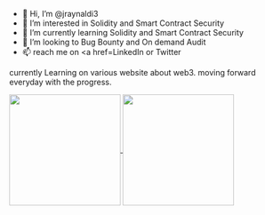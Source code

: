 
- 👋 Hi, I’m @jraynaldi3
- 👀 I’m interested in Solidity and Smart Contract Security
- 🌱 I’m currently learning Solidity and Smart Contract Security 
- 💞️ I’m looking to Bug Bounty and On demand Audit 
- 📫 reach me on <a href=LinkedIn or Twitter

currently Learning on various website about web3. moving forward everyday with the progress. 

<a href="#">
  <img align="center" height="200px" src="https://github-readme-stats.vercel.app/api?username=jraynaldi3&show_icons=true&theme=dark" />
</a>
<a href="#">
  <img align="center" height="200px" src="https://github-readme-stats.vercel.app/api/top-langs/?username=jraynaldi3&theme=dark" />
</a>

  <!---
jraynaldi3/jraynaldi3 is a ✨ special ✨ repository because its `README.md` (this file) appears on your GitHub profile.
You can click the Preview link to take a look at your changes.
--->
